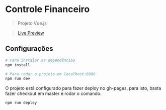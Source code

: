 # Controle Financeiro

> Projeto Vue.js

> [Live Preview](https://patrickoliveira94.github.io/controle-financeiro/)

## Configurações

``` bash
# Para instalar as dependências
npm install

# Para rodar o projeto em localhost:8080
npm run dev
```
O projeto está configurado para fazer deploy no gh-pages, para isto, basta fazer checkout em master e rodar o comando:
```
npm run deploy
```
